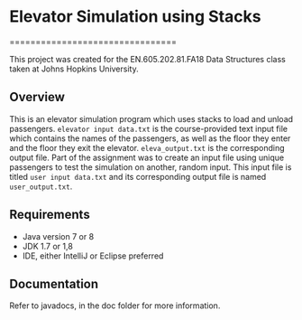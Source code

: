 # Elevator Simulation using Stacks

================================

This project was created for the EN.605.202.81.FA18 Data Structures class taken at Johns Hopkins University.

## Overview

This is an elevator simulation program which uses stacks to load and unload passengers. `elevator input data.txt` is the course-provided text input file which contains the names of the passengers, as well as the floor they enter and the floor they exit the elevator. `eleva_output.txt` is the corresponding output file. Part of the assignment was to create an input file using unique passengers to test the simulation on another, random input. This input file is titled `user input data.txt` and its corresponding output file is named `user_output.txt`.

## Requirements

- Java version 7 or 8
- JDK 1.7 or 1,8
- IDE, either IntelliJ or Eclipse preferred

## Documentation

Refer to javadocs, in the doc folder for more information.